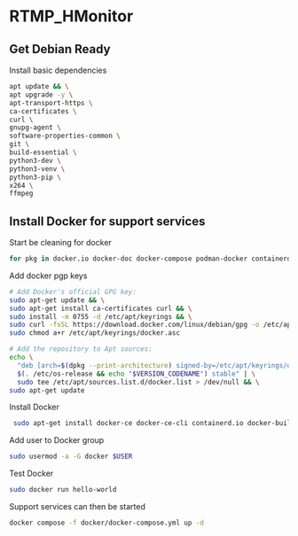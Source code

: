 # RTMP_HMonitor

## Get Debian Ready

Install basic dependencies

```sh
apt update && \
apt upgrade -y \
apt-transport-https \
ca-certificates \
curl \
gnupg-agent \
software-properties-common \
git \
build-essential \
python3-dev \
python3-venv \
python3-pip \
x264 \
ffmpeg
```

## Install Docker for support services

Start be cleaning for docker

```sh
for pkg in docker.io docker-doc docker-compose podman-docker containerd runc; do sudo apt-get remove $pkg; done
```

Add docker pgp keys

```sh
# Add Docker's official GPG key:
sudo apt-get update && \
sudo apt-get install ca-certificates curl && \
sudo install -m 0755 -d /etc/apt/keyrings && \
sudo curl -fsSL https://download.docker.com/linux/debian/gpg -o /etc/apt/keyrings/docker.asc && \
sudo chmod a+r /etc/apt/keyrings/docker.asc

# Add the repository to Apt sources:
echo \
  "deb [arch=$(dpkg --print-architecture) signed-by=/etc/apt/keyrings/docker.asc] https://download.docker.com/linux/debian \
  $(. /etc/os-release && echo "$VERSION_CODENAME") stable" | \
  sudo tee /etc/apt/sources.list.d/docker.list > /dev/null && \
sudo apt-get update
```

Install Docker

```sh
 sudo apt-get install docker-ce docker-ce-cli containerd.io docker-buildx-plugin docker-compose-plugin
```

Add user to Docker group

```sh
sudo usermod -a -G docker $USER
```

Test Docker

```sh
sudo docker run hello-world
```

Support services can then be started

```sh
docker compose -f docker/docker-compose.yml up -d
```
